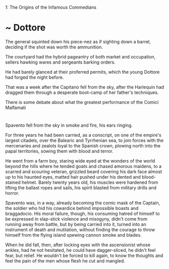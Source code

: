 1: The Origins of the Infamous Commedians

# ~ Dottore 

The general squinted down his piece-nez as if sighting down a barrel, deciding if the shot was worth the ammunition. 

The courtyard had the hybrid pageantry of both market and occupation, sellers hawking wares and sergeants barking orders. 

He had barely glanced at their proferred permits, which the young Dottore had forged the night before. 

<!-- So sure, a deviation from the plan. -->

That was a week after the Capitano fell from the sky, after the Harlequin had dragged them through a desperate boot-camp of her father's techniques.

<!-- I might remove this from future versions. -->

There is some debate about what the greatest performance of the Comici Malfamati
# 

Spavento fell from the sky in smoke and fire, his ears ringing.

For three years he had been carried, as a conscript, on one of the empire's largest citadels, over the Balearic and Tyrrhenian sea, to join forces with the mercenaries and zealots loyal to the Spanish crown, plowing north into the papal territories, sowing them with blood and terror.

He went from a farm boy, staring wide eyed at the wonders of the world beyond the hills where he tended goats and chased amorous maidens, to a scarred and scouring veteran, grizzled beard covering his dark face almost up to his haunted eyes, matted hair pushed under his dented and blood-stained helmet. Barely twenty years old, his muscles were hardened from lifting the ballast ropes and sails, his spirit blasted from military drills and horror.

Spavento was, in a way, already becoming the comic mask of the Captain, the  soldier who hid his cowardice behind impossible boasts and braggadocio. His moral failure, though, his consuming hatred of himself to be expressed in slap-stick violence and misogyny, didn't come from running away from battle, but by being carried into it, turned into an instrument of death and mutilation, without finding the courage to throw himself from the flying island spewing cannon smoke and blades.

When he did fall, then, after locking eyes with the ascensionist whose ankles, had he not hesitated, he could have dagger-sliced, he didn't feel fear, but relief. He wouldn't be forced to kill again, to know the thoughts and feel the pain of the men whose flesh he cut and mangled. 
